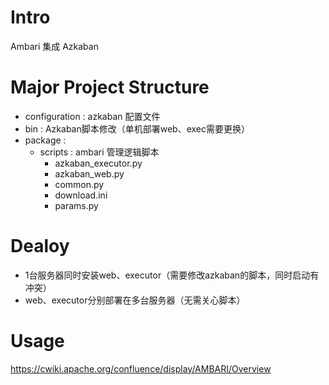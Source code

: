 # Intro
Ambari 集成 Azkaban

# Major Project Structure
- configuration : azkaban 配置文件
- bin : Azkaban脚本修改（单机部署web、exec需要更换） 
- package : 
  - scripts :  ambari 管理逻辑脚本
    - azkaban_executor.py  
    - azkaban_web.py
    - common.py
    - download.ini
    - params.py

# Dealoy

- 1台服务器同时安装web、executor（需要修改azkaban的脚本，同时启动有冲突）
- web、executor分别部署在多台服务器（无需关心脚本）

# Usage

https://cwiki.apache.org/confluence/display/AMBARI/Overview

